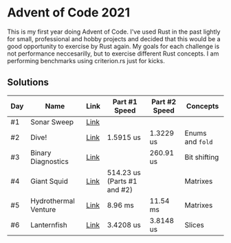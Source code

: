 # Advent of Code 2021

This is my first year doing Advent of Code. I've used Rust in the past lightly for small, professional and hobby projects and decided that this would be a good opportunity to exercise by Rust again. My goals for each challenge is not performance neccesarilly, but to exercise different Rust concepts. I am performing benchmarks using criterion.rs just for kicks.

## Solutions

| Day | Name                 | Link                       | Part #1 Speed               | Part #2 Speed | Concepts         |
| --- | -------------------- | -------------------------- | --------------------------- | ------------- | ---------------- |
| #1  | Sonar Sweep          | [Link](./day_1/src/lib.rs) |                             |               |                  |
| #2  | Dive!                | [Link](./day_2/src/lib.rs) | 1.5915 us                   | 1.3229 us     | Enums and `fold` |
| #3  | Binary Diagnostics   | [Link](./day_3/src/lib.rs) |                             | 260.91 us     | Bit shifting     |
| #4  | Giant Squid          | [Link](./day_4/src/lib.rs) | 514.23 us (Parts #1 and #2) |               | Matrixes         |
| #5  | Hydrothermal Venture | [Link](./day_5/src/lib.rs) | 8.96 ms                     | 11.54 ms      | Matrixes         |
| #6  | Lanternfish          | [Link](./day_6/src/lib.rs) | 3.4208 us                   | 3.8148 us     | Slices           |
